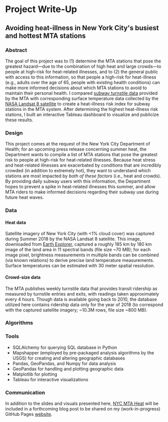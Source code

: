 # Project Write-Up
## Avoiding heat-illness in New York City's busiest and hottest MTA stations


### Abstract

The goal of this project was to (1) determine the MTA stations that pose the greatest hazard&mdash;due to the combination of high heat and large crowds&mdash;to people at high-risk for heat-related illnesses, and to (2) the general public with access to this information, so that people a high-risk for heat-illness (e.g., adults over the age of 65, people with existing health conditions) can make more informed decisions about which MTA stations to avoid to maintain their personal health. I compared [subway turnstile data](http://web.mta.info/developers/turnstile.html) provided by the MTA with corresponding surface temperature data collected by the [NASA Landsat 8 satellite](https://landsat.gsfc.nasa.gov/landsat-8/landsat-8-overview) to create a heat-illness risk index for subway stations in the MTA system. After determining the highest heat-illness risk stations, I built an interactive Tableau dashboard to visualize and publicize these results.


### Design

This project comes at the request of the New York City Department of Health; for an upcoming press release concerning summer heat, the Department wants to compile a list of MTA stations that pose the greatest risk to people at high-risk for heat-related illnesses. Because heat stress and heat-related illnesses are exacerbated by conditions that are incredibly crowded (in addition to extremely hot), they want to understand which stations are most impacted by _both of these factors_ (i.e., heat and crowds). By providing daily subway users with this information, the Department hopes to prevent a spike in heat-related illnesses this summer, and allow MTA riders to make informed decisions regarding their subway use during future heat waves.

### Data

#### Heat data
Satellite imagery of New York City (with <1% cloud cover) was captured during Summer 2018 by the NASA Landsat 8 satellite. This image, downloaded from [Earth Explorer](https://earthexplorer.usgs.gov/), captured a roughly 185 km by 180 km image of the land area in 11 spectral bands (file size ~70 MB); for each image pixel, brightness measurements in multiple bands can be combined (via known relations) to derive precise land temperature measurements. Surface temperatures can be estimated with 30 meter spatial resolution.

#### Crowd-size data
The MTA publishes weekly turnstile data that provides transit ridership as measured by turnstile entries and exits, with readings taken approximately every 4 hours. Though data is available going back to 2010, the database utilized here contains ridership data only for the year of 2018 (to correspond with the captured satellite imagery; ~10.3M rows, file size ~800 MB).


### Algorithms


### Tools
- SQLAlchemy for querying SQL database in Python
- Mapshapper (employed by pre-packaged analysis algorithms by the USGS) for creating and altering geographic databases
- Pandas, GeoPandas, and Numpy for data analysis
- GeoPandas for handling and plotting geographic data
- Matplotlib for plotting
- Tableau for interactive visualizations

### Communication

In addition to the slides and visuals presented here, [NYC MTA Heat](https://public.tableau.com/views/NYCMTAHeatAnalysis/Dashboard1?:language=en-US&publish=yes&:display_count=n&:origin=viz_share_link) will be included in a forthcoming blog post to be shared on my (work-in-progress) GitHub Pages [website](https://hmlewis-astro.github.io/).
